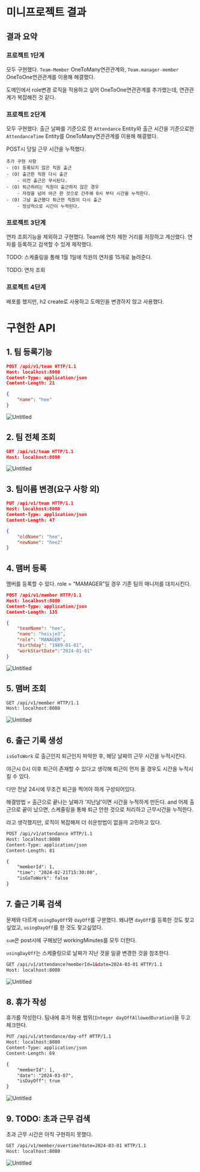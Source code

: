 # 미니프로젝트 결과

## 결과 요약

### 프로젝트 1단계

모두 구현했다. `Team-Member` OneToMany연관관계와, `Team.manager-member` OneToOne연관관계를 이용해 해결했다.

도메인에서 role변경 로직을 적용하고 싶어 OneToOne연관관계를 추가했는데, 연관관계가 복잡해진 것 같다.

### 프로젝트 2단계

모두 구현했다. 출근 날짜를 기준으로 한 `Attendance` Entity와 출근 시간을 기준으로한 `AttendanceTime` Entity를 OneToMany연관관계를 이용해 해결했다.

POST시 당일 근무 시간을 누적했다.

```
추가 구현 사항
- (O) 등록되지 않은 직원 출근
- (O) 출근한 직원 다시 출근
    - 이전 출근은 무시된다.
- (O) 퇴근하려는 직원이 출근하지 않은 경우
    - 자정을 넘어 야근 한 것으로 간주해 0시 부터 시간을 누적한다.
- (O) 그날 출근했다 퇴근한 직원이 다시 출근
    - 정상적으로 시간이 누적된다.
```

### 프로젝트 3단계

연차 조회기능을 제외하고 구현했다. Team에 연차 제한 거리를 저장하고 계산했다. 연차를 등록하고 검색할 수 있게 제작했다.

TODO: 스케줄링을 통해 1월 1일에 직원의 연차를 15개로 늘려준다.

TODO: 연차 조회

### 프로젝트 4단계

배포를 했지만, h2 create로 사용하고 도메인을 변경하지 않고 사용했다.

# 구현한 API

## 1. 팀 등록기능

```json
POST /api/v1/team HTTP/1.1
Host: localhost:8080
Content-Type: application/json
Content-Length: 21

{
    "name": "hee"
}
```

![Untitled](assets/Untitled.png)

## 2. 팀 전체 조회

```json
GET /api/v1/team HTTP/1.1
Host: localhost:8080
```

![Untitled](assets/Untitled%201.png)

## 3. 팀이름 변경(요구 사항 외)

```json
PUT /api/v1/team HTTP/1.1
Host: localhost:8080
Content-Type: application/json
Content-Length: 47

{
    "oldName": "hee",
    "newName": "hee2"
}
```

## 4. 맴버 등록

맴버를 등록할 수 있다. role = “MAMAGER”일 경우 기존 팀의 매니저를 대치시킨다.

```json
POST /api/v1/member HTTP/1.1
Host: localhost:8080
Content-Type: application/json
Content-Length: 135

{
    "teamName": "hee",
    "name": "heisje3",
    "role": "MANAGER",
    "birthday": "1989-01-01",
    "workStartDate":"2024-01-01"
}
```

![Untitled](assets/Untitled%202.png)

## 5. 맴버 조회

```xml
GET /api/v1/member HTTP/1.1
Host: localhost:8080
```

![Untitled](assets/Untitled%203.png)

## 6. 출근 기록 생성

`isGoToWork` 로 출근인지 퇴근인지 파악한 후, 해당 날짜의 근무 시간을 누적시킨다.

야근시 0시 이후 퇴근이 존재할 수 있다고 생각해 퇴근이 먼저 올 경우도 시간을 누적시킬 수 있다.

다만 전날 24시에 무조건 퇴근을 찍어야 하게 구성되어있다.

해결방법 = 출근으로 끝나는 날짜가 ‘지난날’이면 시간을 누적하게 만든다. and 어제 출근으로 끝이 났으면, 스케줄링을 통해 퇴근 안한 것으로 처리하고 근무시간을 누적한다.

라고 생각했지만, 로직이 복잡해져 더 쉬운방법이 없을까 고민하고 있다.

```xml
POST /api/v1/attendance HTTP/1.1
Host: localhost:8080
Content-Type: application/json
Content-Length: 81

{
    "memberId": 1,
    "time": "2024-02-21T15:30:00",
    "isGoToWork": false
}
```

## 7. 출근 기록 검색

문제와 다르게 `usingDayOff`와 `dayOff`를 구분했다. 왜냐면 `dayOff`를 등록한 것도 찾고 싶었고, `usingDayOff`를 한 것도 찾고싶었다.

`sum`은 post시에 구해놨던 workingMinutes를 모두 더한다.

`usingDayOff`는 스케줄링으로 날짜가 지난 것을 일괄 변경한 것을 참조한다.

```xml
GET /api/v1/attendance?memberId=1&date=2024-03-01 HTTP/1.1
Host: localhost:8080
```

![Untitled](assets/Untitled%204.png)

## 8. 휴가 작성

휴가를 작성한다. 팀내에 휴가 허용 범위(`Integer dayOffAllowedDuration`)을 두고 체크한다.

```xml
PUT /api/v1/attendance/day-off HTTP/1.1
Host: localhost:8080
Content-Type: application/json
Content-Length: 69

{
    "memberId": 1,
    "date": "2024-03-07",
    "isDayOff": true
}
```

![Untitled](assets/Untitled%205.png)

## 9. TODO: 초과 근무 검색

초과 근무 시간은 아직 구현하지 못했다.

```xml
GET /api/v1/member/overtime?date=2024-03-01 HTTP/1.1
Host: localhost:8080
```

![Untitled](assets/Untitled%206.png)
